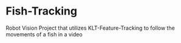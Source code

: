 # Fish-Tracking
Robot Vision Project that utilizes KLT-Feature-Tracking to follow the movements of a fish in a video
